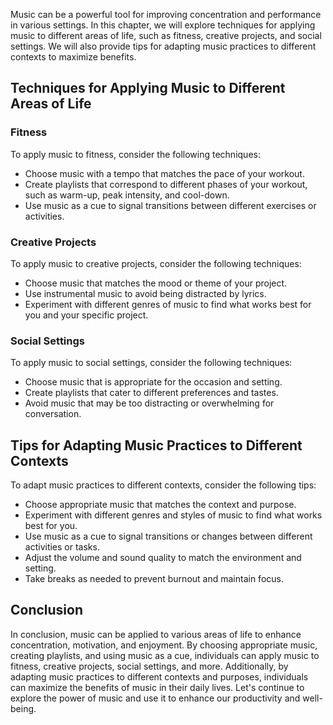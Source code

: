 
Music can be a powerful tool for improving concentration and performance in various settings. In this chapter, we will explore techniques for applying music to different areas of life, such as fitness, creative projects, and social settings. We will also provide tips for adapting music practices to different contexts to maximize benefits.

Techniques for Applying Music to Different Areas of Life
--------------------------------------------------------

### Fitness

To apply music to fitness, consider the following techniques:

* Choose music with a tempo that matches the pace of your workout.
* Create playlists that correspond to different phases of your workout, such as warm-up, peak intensity, and cool-down.
* Use music as a cue to signal transitions between different exercises or activities.

### Creative Projects

To apply music to creative projects, consider the following techniques:

* Choose music that matches the mood or theme of your project.
* Use instrumental music to avoid being distracted by lyrics.
* Experiment with different genres of music to find what works best for you and your specific project.

### Social Settings

To apply music to social settings, consider the following techniques:

* Choose music that is appropriate for the occasion and setting.
* Create playlists that cater to different preferences and tastes.
* Avoid music that may be too distracting or overwhelming for conversation.

Tips for Adapting Music Practices to Different Contexts
-------------------------------------------------------

To adapt music practices to different contexts, consider the following tips:

* Choose appropriate music that matches the context and purpose.
* Experiment with different genres and styles of music to find what works best for you.
* Use music as a cue to signal transitions or changes between different activities or tasks.
* Adjust the volume and sound quality to match the environment and setting.
* Take breaks as needed to prevent burnout and maintain focus.

Conclusion
----------

In conclusion, music can be applied to various areas of life to enhance concentration, motivation, and enjoyment. By choosing appropriate music, creating playlists, and using music as a cue, individuals can apply music to fitness, creative projects, social settings, and more. Additionally, by adapting music practices to different contexts and purposes, individuals can maximize the benefits of music in their daily lives. Let's continue to explore the power of music and use it to enhance our productivity and well-being.
